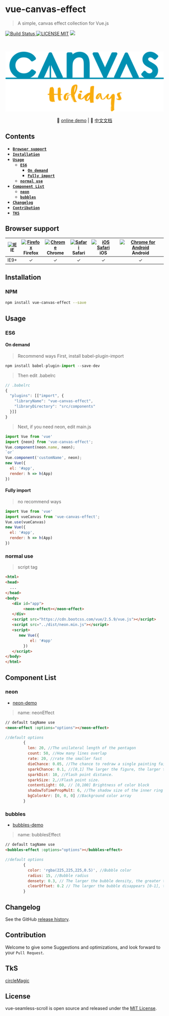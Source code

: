 # vue-canvas-effect
> A simple, canvas effect collection for Vue.js

[![Build Status](https://img.shields.io/appveyor/ci/gruntjs/grunt/master.svg) ![LICENSE MIT](https://img.shields.io/npm/l/express.svg)](https://www.npmjs.com/package/vue-canvas-effect) ![](https://img.shields.io/npm/v/vue-canvas-effect.svg)
                                                                      
<p align="center">
  <br>
  <br>
  <img width="600" src="./document/canvas-logo.svg" alt="logo of vue-canvas-effect repository">
  <br>
</p>
                                            
<p align="center">
    🌾 <a href="https://chenxuan0000.github.io/vue-canvas-effect/index.html">online demo</a> |
   📘 <a href="./document/README.md">中文文档</a> 
</p>
                                   
## Contents

- [**`Browser support`**](#browser-support)
- [**`Installation`**](#installation)
- [**`Usage`**](#usage)
    - [**`ES6`**](#es6)
        - [**`On demand`**](#on-demand)
        - [**`Fully import`**](#fully-import)
    - [**`normal use`**](#normal-use)
- [**`Component List`**](#component-list)
    - [**`neon`**](#neon)
    - [**`bubbles`**](#bubbles)
- [**`Changelog`**](#changelog)
- [**`Contribution`**](#contribution)
- [**`TKS`**](#tks)

## Browser support
| [<img src="https://raw.githubusercontent.com/godban/browsers-support-badges/master/src/images/edge.png" alt="IE" width="16px" height="16px" />](http://godban.github.io/browsers-support-badges/)</br>IE | [<img src="https://raw.githubusercontent.com/godban/browsers-support-badges/master/src/images/firefox.png" alt="Firefox" width="16px" height="16px" />](http://godban.github.io/browsers-support-badges/)</br>Firefox | [<img src="https://raw.githubusercontent.com/godban/browsers-support-badges/master/src/images/chrome.png" alt="Chrome" width="16px" height="16px" />](http://godban.github.io/browsers-support-badges/)</br>Chrome | [<img src="https://raw.githubusercontent.com/godban/browsers-support-badges/master/src/images/safari.png" alt="Safari" width="16px" height="16px" />](http://godban.github.io/browsers-support-badges/)</br>Safari | [<img src="https://raw.githubusercontent.com/godban/browsers-support-badges/master/src/images/safari-ios.png" alt="iOS Safari" width="16px" height="16px" />](http://godban.github.io/browsers-support-badges/)</br>iOS | [<img src="https://raw.githubusercontent.com/godban/browsers-support-badges/master/src/images/chrome-android.png" alt="Chrome for Android" width="16px" height="16px" />](http://godban.github.io/browsers-support-badges/)</br>Android |
|:---------:|:---------:|:---------:|:---------:|:---------:|:---------:|
| IE9+ | &check;| &check; | &check; | &check; | &check; | &check;

## Installation

### NPM

```bash
npm install vue-canvas-effect --save
```

## Usage
### ES6

#### On demand
> Recommend ways
> First, install babel-plugin-import

```javascript
npm install babel-plugin-import --save-dev
```

> Then edit .babelrc

```javascript
// .babelrc
{
  "plugins": [["import", {
    "libraryName": "vue-canvas-effect",
    "libraryDirectory": "src/components"
  }]]
}
```
> Next, if you need neon, edit main.js

```javascript
import Vue from 'vue'
import {neon} from 'vue-canvas-effect';
Vue.component(neon.name, neon);
`or`
Vue.component('customName', neon);
new Vue({
  el: '#app',
  render: h => h(App)
})
```

#### Fully import
> no recommend ways

```javascript
import Vue from 'vue'
import vueCanvas from 'vue-canvas-effect';
Vue.use(vueCanvas)
new Vue({
  el: '#app',
  render: h => h(App)
})
```

### normal use
> script tag

```html
<html>
<head>
  ...
</head>
<body>
   <div id="app">
        <neon-effect></neon-effect>
   </div>
   <script src="https://cdn.bootcss.com/vue/2.5.9/vue.js"></script>
   <script src="../dist/neon.min.js"></script>
   <script>
      new Vue({
           el: '#app'
        })
   </script>
</body>
</html>
```

## Component List
### neon
- [neon-demo](https://chenxuan0000.github.io/vue-canvas-effect/index.html#/router_1)
> name: neonEffect
```html
// default tagName use
<neon-effect :options="options"></neon-effect>
```
```javascript
//default options
        {
          len: 20, //The unilateral length of the pentagon
          count: 50, //How many lines overlap
          rate: 20, //rate the smaller fast
          dieChance: 0.05, //The chance to redraw a single painting failure.
          sparkChance: 0.1, //[0,1] The larger the figure, the larger the pentagon.
          sparkDist: 10, //Flash point distance.
          sparkSize: 2,//Flash point size.
          contentLight: 60, // [0,100] Brightness of color block
          shadowToTimePropMult: 6, //The shadow size of the inner ring of the pentagon.
          bgColorArr: [0, 0, 0] //Background color array
        }
```

### bubbles
- [bubbles-demo](https://chenxuan0000.github.io/vue-canvas-effect/index.html#/router_2)
> name: bubblesEffect
```html
// default tagName use
<bubbles-effect :options="options"></bubbles-effect>
```
```javascript
//default options
        {
          color: 'rgba(225,225,225,0.5)', //Bubble color
          radius: 15, //Bubble radius
          densety: 0.3, // The larger the bubble density, the greater the density (suggest no more than 1).
          clearOffset: 0.2 // The larger the bubble disappears [0-1], the longer it disappears.
        }
```

## Changelog
See the GitHub [release history](https://github.com/chenxuan0000/vue-canvas-effect/releases).

## Contribution
Welcome to give some Suggestions and optimizations, and look forward to your `Pull Request`.

## TkS
[circleMagic](https://github.com/FreAK19/circleMagic.js)

## License
vue-seamless-scroll is open source and released under the [MIT License](LICENSE).